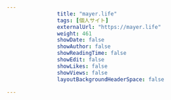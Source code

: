 ---
                title: "mayer.life"
                tags: [個人サイト]
                externalUrl: "https://mayer.life"
                weight: 461
                showDate: false
                showAuthor: false
                showReadingTime: false
                showEdit: false
                showLikes: false
                showViews: false
                layoutBackgroundHeaderSpace: false
                ---


